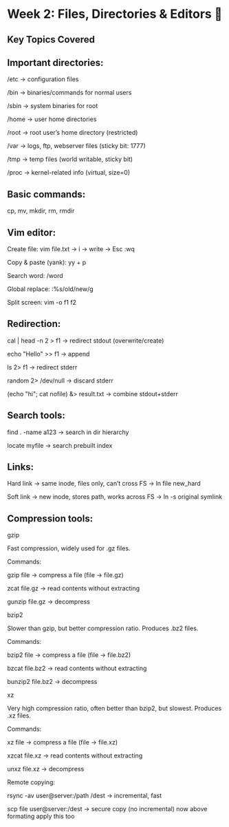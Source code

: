 # Week 2: Files, Directories & Editors 📂 
## Key Topics Covered

## Important directories:

/etc → configuration files

/bin → binaries/commands for normal users

/sbin → system binaries for root

/home → user home directories

/root → root user’s home directory (restricted)

/var → logs, ftp, webserver files (sticky bit: 1777)

/tmp → temp files (world writable, sticky bit)

/proc → kernel-related info (virtual, size=0)

## Basic commands: 
cp, mv, mkdir, rm, rmdir

## Vim editor:

Create file: vim file.txt → i → write → Esc :wq

Copy & paste (yank): yy + p

Search word: /word

Global replace: :%s/old/new/g

Split screen: vim -o f1 f2

## Redirection:

cal | head -n 2 > f1 → redirect stdout (overwrite/create)

echo "Hello" >> f1 → append

ls 2> f1 → redirect stderr

random 2> /dev/null → discard stderr

(echo "hi"; cat nofile) &> result.txt → combine stdout+stderr

## Search tools:

find . -name a123 → search in dir hierarchy

locate myfile → search prebuilt index

## Links:

Hard link → same inode, files only, can’t cross FS → ln file new_hard

Soft link → new inode, stores path, works across FS → ln -s original symlink

## Compression tools:

gzip

Fast compression, widely used for .gz files.

Commands:

gzip file → compress a file (file → file.gz)

zcat file.gz → read contents without extracting

gunzip file.gz → decompress

bzip2

Slower than gzip, but better compression ratio. Produces .bz2 files.

Commands:

bzip2 file → compress a file (file → file.bz2)

bzcat file.bz2 → read contents without extracting

bunzip2 file.bz2 → decompress

xz

Very high compression ratio, often better than bzip2, but slowest. Produces .xz files.

Commands:

xz file → compress a file (file → file.xz)

xzcat file.xz → read contents without extracting

unxz file.xz → decompress

Remote copying:

rsync -av user@server:/path /dest → incremental, fast

scp file user@server:/dest → secure copy (no incremental) now above formating apply this too
